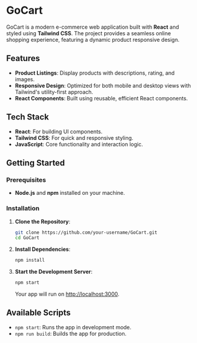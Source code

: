 
# GoCart

GoCart is a modern e-commerce web application built with **React** and styled using **Tailwind CSS**. The project provides a seamless online shopping experience, featuring a dynamic product responsive design.

## Features

- **Product Listings**: Display products with descriptions, rating, and images.
- **Responsive Design**: Optimized for both mobile and desktop views with Tailwind's utility-first approach.
- **React Components**: Built using reusable, efficient React components.

## Tech Stack

- **React**: For building UI components.
- **Tailwind CSS**: For quick and responsive styling.
- **JavaScript**: Core functionality and interaction logic.

## Getting Started

### Prerequisites

- **Node.js** and **npm** installed on your machine.

### Installation

1. **Clone the Repository**:
   ```bash
   git clone https://github.com/your-username/GoCart.git
   cd GoCart
   ```

2. **Install Dependencies**:
   ```bash
   npm install
   ```

3. **Start the Development Server**:
   ```bash
   npm start
   ```
   Your app will run on [http://localhost:3000](http://localhost:3000).


## Available Scripts

- `npm start`: Runs the app in development mode.
- `npm run build`: Builds the app for production.

